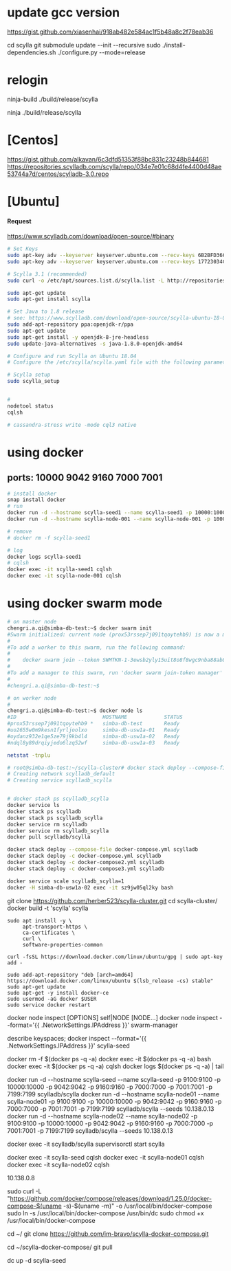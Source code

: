 

# update gcc version
https://gist.github.com/xiasenhai/918ab482e584ac1f5b48a8c2f78eab36

cd scylla
git submodule update --init --recursive
sudo ./install-dependencies.sh
./configure.py --mode=release

# relogin 
ninja-build ./build/release/scylla

ninja ./build/release/scylla







# [Centos]
https://gist.github.com/alkavan/6c3dfd51353f88bc831c23248b844681
https://repositories.scylladb.com/scylla/repo/034e7e01c68d4fe4400d48ae53744a7d/centos/scylladb-3.0.repo


# [Ubuntu]

#### Request

https://www.scylladb.com/download/open-source/#binary


```sh
# Set Keys
sudo apt-key adv --keyserver keyserver.ubuntu.com --recv-keys 6B2BFD3660EF3F5B
sudo apt-key adv --keyserver keyserver.ubuntu.com --recv-keys 17723034C56D4B19

# Scylla 3.1 (recommended)
sudo curl -o /etc/apt/sources.list.d/scylla.list -L http://repositories.scylladb.com/scylla/repo/5aca7050-6324-47a9-b6df-bf95419ffb30/ubuntu/scylladb-3.1-bionic.list

sudo apt-get update
sudo apt-get install scylla

# Set Java to 1.8 release
# see: https://www.scylladb.com/download/open-source/scylla-ubuntu-18-04/
sudo add-apt-repository ppa:openjdk-r/ppa
sudo apt-get update
sudo apt-get install -y openjdk-8-jre-headless
sudo update-java-alternatives -s java-1.8.0-openjdk-amd64

# Configure and run Scylla on Ubuntu 18.04
# Configure the /etc/scylla/scylla.yaml file with the following parameters:

# Scylla setup
sudo scylla_setup


# 
nodetool status
cqlsh

# cassandra-stress write -mode cql3 native 


```


# using docker
## ports: 10000 9042 9160 7000 7001
```sh
# install docker
snap install docker
# run 
docker run -d --hostname scylla-seed1 --name scylla-seed1 -p 10000:10000 -p 9042:9042 -p 9160:9160 -p 7000:7000 -p 7001:7001 -p 7199:7199 scylladb/scylla
docker run -d --hostname scylla-node-001 --name scylla-node-001 -p 10000:10000 -p 9042:9042 -p 9160:9160 -p 7000:7000 -p 7001:7001 -p 7199:7199 scylladb/scylla

# remove
# docker rm -f scylla-seed1

# log
docker logs scylla-seed1
# cqlsh
docker exec -it scylla-seed1 cqlsh
docker exec -it scylla-node-001 cqlsh


```





# using docker swarm mode

```sh
# on master node
chengri.a.qi@simba-db-test:~$ docker swarm init
#Swarm initialized: current node (prox53rssep7j091tqoytehb9) is now a manager.
#
#To add a worker to this swarm, run the following command:
#
#    docker swarm join --token SWMTKN-1-3ewsb2yly15uit8o8f8wgc9nba88ab8rwnqax7apwow21fps8e-6xtvwrtwrz2jid441xrqc4vyq 10.138.0.13:2377
#
#To add a manager to this swarm, run 'docker swarm join-token manager' and follow the instructions.
#
#chengri.a.qi@simba-db-test:~$ 

# on worker node
#
chengri.a.qi@simba-db-test:~$ docker node ls
#ID                            HOSTNAME            STATUS              AVAILABILITY        MANAGER STATUS      ENGINE VERSION
#prox53rssep7j091tqoytehb9 *   simba-db-test       Ready               Active              Leader              19.03.5
#uo2655w0m9kesn1fyrljoolxo     simba-db-usw1a-01   Ready               Active                                  19.03.5
#oydanz932e1qe5ze79j9kb4l4     simba-db-usw1a-02   Ready               Active                                  19.03.5
#ndql8y89drqiyjedo6lzq52wf     simba-db-usw1a-03   Ready               Active                                  19.03.5

netstat -tnplu
```

```sh
# root@simba-db-test:~/scylla-cluster# docker stack deploy --compose-file docker-compose.yml scylladb
# Creating network scylladb_default
# Creating service scylladb_scylla


# docker stack ps scylladb_scylla
docker service ls
docker stack ps scylladb
docker stack ps scylladb_scylla
docker service rm scylladb
docker service rm scylladb_scylla
docker pull scylladb/scylla

docker stack deploy --compose-file docker-compose.yml scylladb
docker stack deploy -c docker-compose.yml scylladb
docker stack deploy -c docker-compose2.yml scylladb
docker stack deploy -c docker-compose3.yml scylladb

docker service scale scylladb_scylla=1
docker -H simba-db-usw1a-02 exec -it sz9jw05ql2ky bash
```

git clone https://github.com/herber523/scylla-cluster.git
cd scylla-cluster/
docker build -t 'scylla' scylla

```
sudo apt install -y \
     apt-transport-https \
     ca-certificates \
     curl \
     software-properties-common

curl -fsSL https://download.docker.com/linux/ubuntu/gpg | sudo apt-key add -

sudo add-apt-repository "deb [arch=amd64] https://download.docker.com/linux/ubuntu $(lsb_release -cs) stable"
sudo apt-get update
sudo apt-get -y install docker-ce
sudo usermod -aG docker $USER
sudo service docker restart
```

docker node inspect [OPTIONS] self|NODE [NODE...]
docker node inspect --format='{{ .NetworkSettings.IPAddress }}' swarm-manager

describe keyspaces;
docker inspect --format='{{ .NetworkSettings.IPAddress }}' scylla-seed

docker rm -f $(docker ps -q -a)
docker exec -it $(docker ps -q -a) bash
docker exec -it $(docker ps -q -a) cqlsh
docker logs $(docker ps -q -a) | tail

docker run -d --hostname scylla-seed   --name scylla-seed   -p 9100:9100 -p 10000:10000 -p 9042:9042 -p 9160:9160 -p 7000:7000 -p 7001:7001 -p 7199:7199 scylladb/scylla
docker run -d --hostname scylla-node01 --name scylla-node01 -p 9100:9100 -p 10000:10000 -p 9042:9042 -p 9160:9160 -p 7000:7000 -p 7001:7001 -p 7199:7199 scylladb/scylla --seeds 10.138.0.13 
docker run -d --hostname scylla-node02 --name scylla-node02 -p 9100:9100 -p 10000:10000 -p 9042:9042 -p 9160:9160 -p 7000:7000 -p 7001:7001 -p 7199:7199 scylladb/scylla --seeds 10.138.0.13 


docker exec -it scylladb/scylla supervisorctl start scylla

docker exec -it scylla-seed cqlsh
docker exec -it scylla-node01 cqlsh
docker exec -it scylla-node02 cqlsh


10.138.0.8


sudo curl -L "https://github.com/docker/compose/releases/download/1.25.0/docker-compose-$(uname -s)-$(uname -m)" -o /usr/local/bin/docker-compose
sudo ln -s /usr/local/bin/docker-compose /usr/bin/dc
sudo chmod +x /usr/local/bin/docker-compose

cd ~/
git clone https://github.com/im-bravo/scylla-docker-compose.git

cd ~/scylla-docker-compose/
git pull

dc up -d scylla-seed
